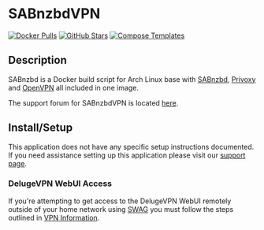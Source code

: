 # SABnzbdVPN

[![Docker Pulls](https://img.shields.io/docker/pulls/binhex/arch-sabnzbdvpn?style=flat-square&color=607D8B&label=docker%20pulls&logo=docker)](https://hub.docker.com/r/binhex/arch-sabnzbdvpn)
[![GitHub Stars](https://img.shields.io/github/stars/binhex/arch-sabnzbdvpn?style=flat-square&color=607D8B&label=github%20stars&logo=github)](https://github.com/binhex/arch-sabnzbdvpn)
[![Compose Templates](https://img.shields.io/static/v1?style=flat-square&color=607D8B&label=compose&message=templates)](https://github.com/GhostWriters/DockSTARTer/tree/master/compose/.apps/sabnzbdvpn)

## Description

SABnzbd is a Docker build script for Arch Linux base with
[SABnzbd](http://sabnzbd.org/), [Privoxy](http://www.privoxy.org/) and
[OpenVPN](https://openvpn.net/) all included in one image.

The support forum for SABnzbdVPN is located
[here](https://forums.unraid.net/topic/44119-support-binhex-sabnzbdvpn/).

## Install/Setup

This application does not have any specific setup instructions documented. If
you need assistance setting up this application please visit our
[support page](https://dockstarter.com/basics/support/).

### DelugeVPN WebUI Access

If you're attempting to get access to the DelugeVPN WebUI remotely outside of
your home network using [SWAG](https://dockstarter.com/apps/swag/) you must
follow the steps outlined in
[VPN Information](https://dockstarter.com/advanced/vpn-info/).
